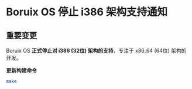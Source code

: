 # Boruix OS 停止 i386 架构支持通知

## 重要变更

Boruix OS **正式停止对 i386 (32位) 架构的支持**，专注于 x86_64 (64位) 架构的开发。

**更新构建命令**
```bash
make
```
